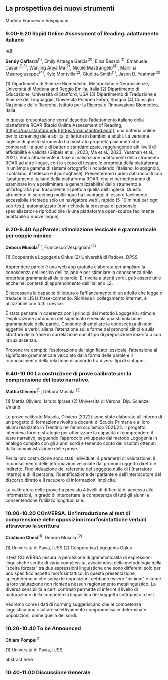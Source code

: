 ##   La prospettiva dei nuovi strumenti
Modera Francesco Vespignani

### 9.00-9.20 Rapid Online Assessment of Reading: adattamento italiano
[pdf](docs/Caffarra_25062025.pdf)

**Sendy Caffarra**<sup>(1)</sup>, Emily Arteaga Garcia<sup>(2)</sup>, Elisa Bassoli<sup>(1)</sup>, 
Emanuele Casani<sup>(1,3)</sup>, Wanjing Anya Ma<sup>(2)</sup>, Nicole Mastrangelo<sup>(4)</sup>,
Marilina Mastrogiuseppe<sup>(4)</sup>, Kyle Montville<sup>(2)</sup>, Giuditta Smith<sup>(1)</sup>,
Jason D. Yeatman<sup>(3)</sup>

(1) Dipartimento di Scienze Biomediche, Metaboliche e Neuroscienze, Università di
Modena and Reggio Emilia, Italia
(2) Dipartimento di Educazione, Università di Stanford, USA
(3) Dipartimento di Traduzione e Scienze del Linguaggio, Università Pompeu Fabra,
Spagna
(4) Consiglio Nazionale delle Ricerche, Istituto per la Ricerca e l’Innovazione
Biomedica, Italia


In questa presentazione verra’ descritto l’adattamento italiano della piattaforma
ROAR (Rapid Online Assessment of Reading, [https://roar.stanford.edu](https://roar.stanford.edu)), una batteria
online per lo screening delle abilita’ di lettura in bambini e adulti. La versione
inglese di questo strumento ha mostrato proprietà psicometriche comparabili a
quelle di batterie standardizzate, raggiungendo alti livelli di affidabilità e validità
(Gijbels et al., 2023; Ma et al., 2023; Yeatman et al., 2021). Sono attualmente in fase di
validazione adattamenti dello strumento ROAR ad altre lingue, con lo scopo di
testare le proprietà della piattaforma in un’ampia gamma di sistemi ortografici
(includendo l’italiano, lo spagnolo, il catalano, il tedesco e il portoghese).
Presenteremo i primi dati raccolti con l’adattamento italiano della piattaforma
ROAR, che ci permetteranno di esaminare in via preliminare la generalizzabilita’
dello strumento a un’ortografia piu’ trasparente rispetto a quella dell’inglese.
Questo strumento di screening multilingue ha i vantaggi di essere facilmente
accessibile (richiede solo un navigatore web), rapido (5-10 minuti per ogni sub-test),
automatizzato (non richiede la presenza di personale specializzato) e riproducibile (è
una piattaforma open-source facilmente adattabile a nuove lingue).

### 9.20-9.40 AppParole: stimolazione lessicale e grammaticale per coppie minime 
**Debora Musola**<sup>(1)</sup>, Francesco Vespignani <sup>(2)</sup>

(1) Cooperativa Logogenia Onlus
(2) Università di Padova, DPSS

Apprendere parole è una web app gratuita elaborata per ampliare la conoscenza del lessico dell’italiano e per stimolare la conoscenza delle proprietà grammaticali delle parole. E’ rivolta a utenti sordi, può essere utile anche nei contesti di apprendimento dell’italiano L2.

È necessaria la capacità di lettura o l’affiancamento di un adulto che legge o traduce in LIS la frase-comando. Richiede il collegamento internet, è utilizzabile con tutti i device.

È stata pensata in coerenza con i principi del metodo Logogenia: stimola l’esplorazione autonoma del significato e veicola una stimolazione grammaticale delle parole. Consente di ampliare la conoscenza di nomi, aggettivi e verbi; allena l’attenzione sulle forme dei pronomi clitici e sulla struttura della frase in correlazione con il tipo di preposizione inserita o con la sua assenza.

Propone tre compiti: l’esplorazione del significato lessicale, l’attenzione al significato grammaticale veicolato dalla forma delle parole e il riconoscimento della relazione di accordo tra diversi tipi di sintagmi.


### 9.40-10.00 La costruzione di prove calibrate per la comprensione del testo narrativo.
**Mattia Oliviero**<sup>(1)</sup>, Debora Musola <sup>(2)</sup>

(1) Mattia Oliviero, Isituto Iprase 
(2) Università di Verona, Dip. Scienze Umane

Le prove calibrate Musola, Oliviero (2022) sono state elaborate all’interno di un progetto di formazione rivolto a docenti di Scuola Primaria e ai loro alunni realizzato in Trentino nell’anno scolastico 2021/22. Il progetto intendeva fornire strategie per ottimizzare la capacità di comprendere il testo narrativo, seguendo l’approccio sviluppato dal metodo Logogenia in analogo compito con gli alunni sordi e tenendo conto dei risultati ottenuti dalla somministrazione delle prove.

Per la loro costruzione sono stati individuati 4 parametri di valutazione: il riconoscimento delle informazioni veicolate dai pronomi oggetto diretto e indiretto, l’individuazione del referente del soggetto nullo di I (narratore interno) e di III persona, l’identificazione del parlante e dell’interlocutore del discorso diretto e il recupero di informazioni implicite.

La calibratura delle prove ha previsto 4 livelli di difficoltà di accesso alle informazioni, in grado di intercettare la competenza di tutti gli alunni e consentendone l’utilizzo longitudinale.

### 10.00-10.20 COnVERSA. Un'introduzione al test di comprensione delle opposizioni morfosintattiche verbali attraverso la scrittura
 
**Cristiano Chesi**<sup>(1)</sup>, Debora Musola <sup>(2)</sup>

(1) Università di Pavia, IUSS
(2) Cooperativa Logogenia Onlus

Il test COnVERSA misura la percezione di grammaticalità di espressioni linguistiche scritte di varia complessità, avvalendosi della metodologia della “scelta forzata” tra due espressioni linguistiche che sono differenti solo per uno specifico aspetto morfosintattico. In questa presentazione, spiegheremo in che senso le opposizioni debbano essere "minime" e come la loro valutazione non richieda nessun ragionamento metalinguistico. La diversa sensibilità a certi contrasti permette di inferire il livello di maturazione della competenza linguistica del soggetto sottoposto a test. 

Vedremo come i dati di norming suggeriscano che le competenza linguistica può risultare selettivamente compromessa in determinate popolazioni, come quella dei sordi.


### 10.20-10.40 To be Announced 
**Chiara Pompei**<sup>(1)</sup>

(1) Università di Pavia, IUSS

abstract here

### 10.40-11.00 Discussione Generale



